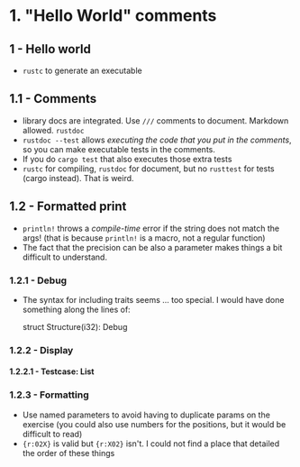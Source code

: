 # 1. "Hello World" comments

## 1 - Hello world
* `rustc` to generate an executable

## 1.1 - Comments

* library docs are integrated. Use `///` comments to document. Markdown allowed. `rustdoc`
* `rustdoc --test` allows *executing the code that you put in the comments*, so you can make executable tests in the comments.
* If you do `cargo test` that also executes those extra tests
* `rustc` for compiling, `rustdoc` for document, but no `rusttest` for tests (cargo instead). That is weird.

## 1.2 - Formatted print
* `println!` throws a *compile-time* error if the string does not match the args!
  (that is because `println!` is a macro, not a regular function)
* The fact that the precision can be also a parameter makes things a bit difficult to understand.


### 1.2.1 - Debug
* The syntax for including traits seems ... too special. I would have done something along the lines of:

    struct Structure(i32): Debug

### 1.2.2 - Display

#### 1.2.2.1 - Testcase: List

### 1.2.3 - Formatting

* Use named parameters to avoid having to duplicate params on the exercise
  (you could also use numbers for the positions, but it would be difficult to read)
* `{r:02X}` is valid but `{r:X02}` isn't. I could not find a place that detailed the order of these things







